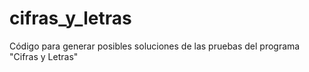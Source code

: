 # cifras_y_letras
Código para generar posibles soluciones de las pruebas del programa "Cifras y Letras"
